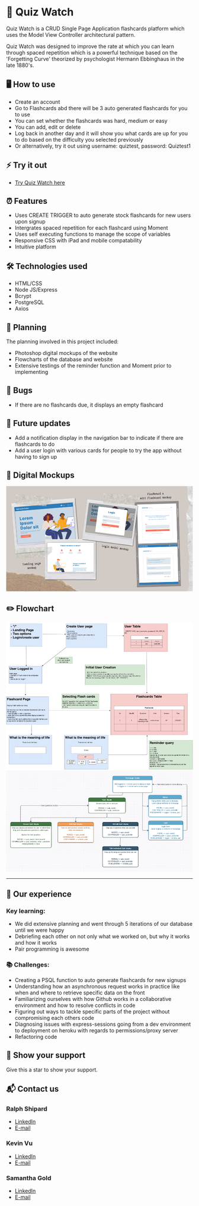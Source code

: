 # 📝 Quiz Watch
Quiz Watch is a CRUD Single Page Application flashcards platform which uses the Model View Controller architectural pattern.

Quiz Watch was designed to improve the rate at which you can learn through spaced repetition which is a powerful technique based on the 'Forgetting Curve' theorized by psychologist Hermann Ebbinghaus in the late 1880's.

## 🖥️ How to use
- Create an account
- Go to Flashcards abd there will be 3 auto generated flashcards for you to use
- You can set whether the flashcards was hard, medium or easy
- You can add, edit or delete
- Log back in another day and it will show you what cards are up for you to do based on the difficulty you selected previously
- Or alternatively, try it out using username: quiztest, password: Quiztest1

## ⚡ Try it out
- [Try Quiz Watch here](https://whispering-peak-73921.herokuapp.com/)

## ⏰ Features
- Uses CREATE TRIGGER to auto generate stock flashcards for new users upon signup
- Intergrates spaced repetition for each flashcard using Moment
- Uses self executing functions to manage the scope of variables
- Responsive CSS with iPad and mobile compatability
- Intuitive platform

## 🛠️ Technologies used
- HTML/CSS
- Node JS/Express
- Bcrypt
- PostgreSQL
- Axios

## 📐 Planning
The planning involved in this project included:
- Photoshop digital mockups of the website
- Flowcharts of the database and website
- Extensive testings of the reminder function and Moment prior to implementing

## 🐛 Bugs
- If there are no flashcards due, it displays an empty flashcard

## 🌱  Future updates
- Add a notification display in the navigation bar to indicate if there are flashcards to do
- Add a user login with various cards for people to try the app without having to sign up

## 🎨 Digital Mockups
![](https://github.com/TypeSammy/quiz_watch/blob/client/screenshots/Website%20Mockups.png)

## ✏️ Flowchart
![](https://github.com/TypeSammy/quiz_watch/blob/client/screenshots/Website%20Flowchart%201.jpg)
![](https://github.com/TypeSammy/quiz_watch/blob/client/screenshots/Website%20Flowchart%202.png)
 
***

## 🚧 Our experience
### Key learning:
- We did extensive planning and went through 5 iterations of our database until we were happy
- Debriefing each other on not only what we worked on, but why it works and how it works
- Pair programming is awesome

### 📚 Challenges:
- Creating a PSQL function to auto generate flashcards for new signups
- Understanding how an asynchronous request works in practice like when and where to retrieve specific data on the front
- Familiarizing ourselves with how Github works in a collaborative environment and how to resolve conflicts in code
- Figuring out ways to tackle specific parts of the project without compromising each others code
- Diagnosing issues with express-sessions going from a dev environment to deployment on heroku with regards to permissions/proxy server
- Refactoring code

## 🌟 Show your support
Give this a star to show your support.

## 📬 Contact us
### Ralph Shipard
- [LinkedIn](https://www.linkedin.com/in/ralph-shipard-b58924200/)
- [E-mail](mailto:rshipard@gmail.com)

### Kevin Vu
- [LinkedIn](https://www.linkedin.com/in/kevin-vu-06/)
- [E-mail](mailto:kevin.vu06@gmail.com)

### Samantha Gold
- [LinkedIn](https://www.linkedin.com/in/samantha-gold-dev/)
- [E-mail](mailto:typesammy@gmail.com)